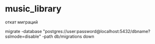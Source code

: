 # music_library

откат миграций 

migrate -database "postgres://user:password@localhost:5432/dbname?sslmode=disable" -path db/migrations down